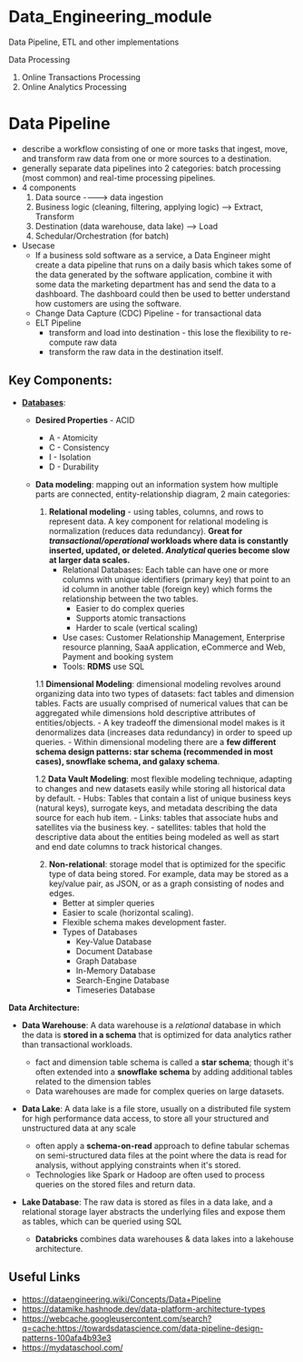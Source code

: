 # Data_Engineering_module
Data Pipeline, ETL and other implementations

Data Processing
1. Online Transactions Processing
2. Online Analytics Processing

# Data Pipeline
- describe a workflow consisting of one or more tasks that ingest, move, and transform raw data from one or more sources to a destination.
- generally separate data pipelines into 2 categories: batch processing (most common) and real-time processing pipelines.
- 4 components
  1. Data source   ----> data ingestion
  2. Business logic (cleaning, filtering, applying logic)  --> Extract, Transform
  3. Destination (data warehouse, data lake) --> Load
  4. Schedular/Orchestration (for batch)
- Usecase
  - If a business sold software as a service, a Data Engineer might create a data pipeline that runs on a daily basis which takes some of the data generated by the software application, combine it with some data the marketing department has and send the data to a dashboard. The dashboard could then be used to better understand how customers are using the software.
  - Change Data Capture (CDC) Pipeline - for transactional data
  - ELT Pipeline
    - transform and load into destination - this lose the flexibility to re-compute raw data
    - transform the raw data in the destination itself.



## Key Components:
- **[Databases](https://youtu.be/JZfeeyP-tCM)**:
  - **Desired Properties** - ACID
    - A - Atomicity
    - C - Consistency
    - I - Isolation
    - D - Durability
  - **Data modeling**: mapping out an information system how multiple parts are connected, entity-relationship diagram, 2 main categories:
    1. **Relational modeling** - using tables, columns, and rows to represent data.  A key component for relational modeling is normalization (reduces data redundancy).  **Great for *transactional/operational* workloads where data is constantly inserted, updated, or deleted. *Analytical* queries become slow at larger data scales.**
        - Relational Databases:  Each table can have one or more columns with unique identifiers (primary key) that point to an id column in another table (foreign key) which forms the relationship between the two tables.
            - Easier to do complex queries
            - Supports atomic transactions
            - Harder to scale (vertical scaling)
        - Use cases: Customer Relationship Management, Enterprise resource planning, SaaA application, eCommerce and Web, Payment and booking system
        - Tools: **RDMS** use SQL
    
    1.1 **Dimensional Modeling**: dimensional modeling revolves around organizing data into two types of datasets: fact tables and dimension tables. Facts are usually comprised of numerical values that can be aggregated while dimensions hold descriptive attributes of entities/objects.
        - A key tradeoff the dimensional model makes is it denormalizes data (increases data redundancy) in order to speed up queries.
        - Within dimensional modeling there are a **few different schema design patterns: star schema (recommended in most cases), snowflake schema, and galaxy schema**.
    
    1.2 **Data Vault Modeling**: most flexible modeling technique, adapting to changes and new datasets easily while storing all historical data by default.
        - Hubs: Tables that contain a list of unique business keys (natural keys), surrogate keys, and metadata describing the data source for each hub item.
        - Links: tables that associate hubs and satellites via the business key.
        - satellites: tables that hold the descriptive data about the entities being modeled as well as start and end date columns to track historical changes.

    2. **Non-relational**: storage model that is optimized for the specific type of data being stored. For example, data may be stored as a key/value pair, as JSON, or as a graph consisting of nodes and edges.
          - Better at simpler queries
          - Easier to scale (horizontal scaling).
          - Flexible schema makes development faster. 
        - Types of Databases
            - Key-Value Database
            - Document Database
            - Graph Database
            - In-Memory Database
            - Search-Engine Database
            - Timeseries Database

**Data Architecture:**
- **Data Warehouse**: A data warehouse is a *relational* database in which the data is **stored in a schema** that is optimized for data analytics rather than transactional workloads.
  - fact and dimension table schema is called a **star schema**; though it's often extended into a **snowflake schema** by adding additional tables related to the dimension tables
  - Data warehouses are made for complex queries on large datasets.

- **Data Lake**: A data lake is a file store, usually on a distributed file system for high performance data access, to store all your structured and unstructured data at any scale
  - often apply a **schema-on-read** approach to define tabular schemas on semi-structured data files at the point where the data is read for analysis, without applying constraints when it's stored.
  - Technologies like Spark or Hadoop are often used to process queries on the stored files and return data.

- **Lake Database**: The raw data is stored as files in a data lake, and a relational storage layer abstracts the underlying files and expose them as tables, which can be queried using SQL
  - **Databricks** combines data warehouses & data lakes into a lakehouse architecture. 


## Useful Links
- https://dataengineering.wiki/Concepts/Data+Pipeline
- https://datamike.hashnode.dev/data-platform-architecture-types
- https://webcache.googleusercontent.com/search?q=cache:https://towardsdatascience.com/data-pipeline-design-patterns-100afa4b93e3
- https://mydataschool.com/


